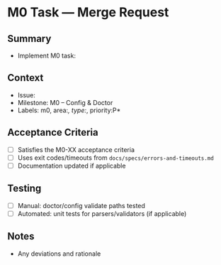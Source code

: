 # M0 Task — Merge Request

## Summary
- Implement M0 task: <ID and title>

## Context
- Issue: <!-- link to M0-XX issue -->
- Milestone: M0 – Config & Doctor
- Labels: m0, area:*, type:*, priority:P*

## Acceptance Criteria
- [ ] Satisfies the M0-XX acceptance criteria
- [ ] Uses exit codes/timeouts from `docs/specs/errors-and-timeouts.md`
- [ ] Documentation updated if applicable

## Testing
- [ ] Manual: doctor/config validate paths tested
- [ ] Automated: unit tests for parsers/validators (if applicable)

## Notes
- Any deviations and rationale
